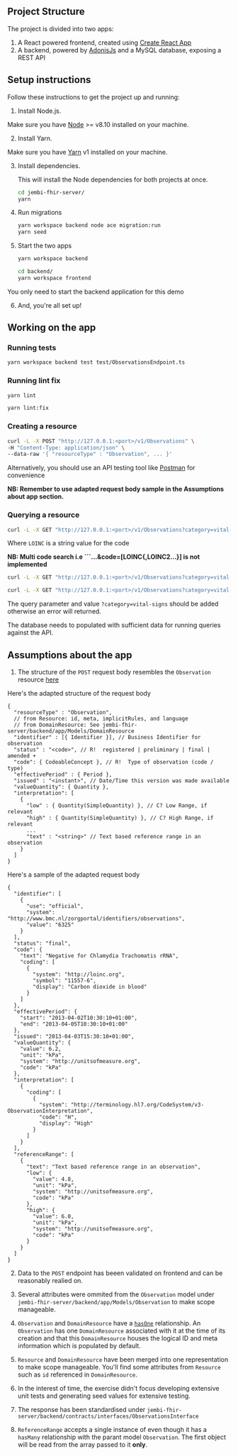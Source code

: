 ## Project Structure

The project is divided into two apps:

1. A React powered frontend, created using [Create React App](https://create-react-app.dev/)
2. A backend, powered by [AdonisJs](https://docs.adonisjs.com/) and a MySQL database, exposing a REST API

## Setup instructions

Follow these instructions to get the project up and running:

1. Install Node.js.

  Make sure you have [Node](https://nodejs.org/en/download/) >= v8.10 installed on your machine.

2. Install Yarn.

  Make sure you have [Yarn](https://classic.yarnpkg.com/en/docs/install) v1 installed on your machine.


3. Install dependencies.

    This will install the Node dependencies for both projects at once.

    ```bash
    cd jembi-fhir-server/
    yarn
    ```

4. Run migrations

    ```bash
    yarn workspace backend node ace migration:run
    yarn seed
    ```

5. Start the two apps

    ```bash
    yarn workspace backend

    cd backend/
    yarn workspace frontend
    ```

  You only need to start the backend application for this demo

6. And, you're all set up!

## Working on the app

### Running tests

```bash
yarn workspace backend test test/ObservationsEndpoint.ts
```

### Running lint fix

```bash
yarn lint
```

```bash
yarn lint:fix
```

### Creating a resource

```bash
curl -L -X POST "http://127.0.0.1:<port>/v1/Observations" \
-H "Content-Type: application/json" \
--data-raw '{ "resourceType" : "Observation", ... }'
```

  Alternatively, you should use an API testing tool like [Postman](https://www.postman.com/) for convenience

  **NB: Remember to use adapted request body sample in the Assumptions about app section.** 


### Querying a resource

```bash
curl -L -X GET "http://127.0.0.1:<port>/v1/Observations?category=vital-signs&code=LOINC"
```

  Where ```LOINC``` is a string value for the code

  **NB: Multi code search i.e ```...&code=[LOINC{,LOINC2...}] is not implemented** 

```bash
curl -L -X GET "http://127.0.0.1:<port>/v1/Observations?category=vital-signs&date=[date]"
```

```bash
curl -L -X GET "http://127.0.0.1:<port>/v1/Observations?category=vital-signs&date=[date]{&date=[date]}"

```

  The query parameter and value ```?category=vital-signs``` should be added otherwise an error will returned.

  The database needs to populated with sufficient data for running queries against the API.

## Assumptions about the app

1. The structure of the ```POST``` request body resembles the ```Observation``` resource [here](https://www.hl7.org/fhir/observation.html)

Here's the adapted structure of the request body

```
{
  "resourceType" : "Observation",
  // from Resource: id, meta, implicitRules, and language
  // from DomainResource: See jembi-fhir-server/backend/app/Models/DomainResource
  "identifier" : [{ Identifier }], // Business Identifier for observation
  "status" : "<code>", // R!  registered | preliminary | final | amended +
  "code": { CodeableConcept }, // R!  Type of observation (code / type)
  "effectivePeriod" : { Period },
  "issued" : "<instant>", // Date/Time this version was made available
  "valueQuantity": { Quantity },
  "interpretation": [
    { 
      "low" : { Quantity(SimpleQuantity) }, // C? Low Range, if relevant
      "high" : { Quantity(SimpleQuantity) }, // C? High Range, if relevant
      ...
      "text" : "<string>" // Text based reference range in an observation
    }
  ]
}
```

Here's a sample of the adapted request body

```
{
  "identifier": [
    {
      "use": "official",
      "system": "http://www.bmc.nl/zorgportal/identifiers/observations",
      "value": "6325"
    }
  ],
  "status": "final",
  "code": {
    "text": "Negative for Chlamydia Trachomatis rRNA",
    "coding": [
      {
        "system": "http://loinc.org",
        "symbol": "11557-6",
        "display": "Carbon dioxide in blood"
      }
    ]
  },
  "effectivePeriod": {
    "start": "2013-04-02T10:30:10+01:00",
    "end": "2013-04-05T10:30:10+01:00"
  },
  "issued": "2013-04-03T15:30:10+01:00",
  "valueQuantity": {
    "value": 6.2,
    "unit": "kPa",
    "system": "http://unitsofmeasure.org",
    "code": "kPa"
  },
  "interpretation": [
    {
      "coding": [
        {
          "system": "http://terminology.hl7.org/CodeSystem/v3-ObservationInterpretation",
          "code": "H",
          "display": "High"
        }
      ]
    }
  ],
  "referenceRange": [
    {
      "text": "Text based reference range in an observation",
      "low": {
        "value": 4.8,
        "unit": "kPa",
        "system": "http://unitsofmeasure.org",
        "code": "kPa"
      },
      "high": {
        "value": 6.0,
        "unit": "kPa",
        "system": "http://unitsofmeasure.org",
        "code": "kPa"
      }
    }
  ]
}
```

2. Data to the ```POST``` endpoint has beeen validated on frontend and can be reasonably realied on.

2. Several attributes were ommited from the ```Observation``` model under ```jembi-fhir-server/backend/app/Models/Observation``` to make scope manageable.

3. ```Observation``` and ```DomainResource``` have a [```hasOne```](https://docs.adonisjs.com/guides/models/relationships) relationship. An ```Observation``` has one ```DomainResource``` associated with it at the time of its creation and that this ```DomainResource``` houses the logical ID and meta information which is populated by default.

4. ```Resource``` and ```DomainResource``` have been merged into one representation to make scope manageable. You'll find some attributes from ```Resource``` such as ```id``` referenced in ```DomainResource```.

6. In the interest of time, the exercise didn't focus developing extensive unit tests and generating seed values for extensive testing.

7. The response has been standardised under ```jembi-fhir-server/backend/contracts/interfaces/ObservationsInterface```

8. ```ReferenceRange``` accepts a single instance of even though it has a ```hasMany``` relationship with the parant model ```Observation```. The first object will be read from the array passed to it **only**.